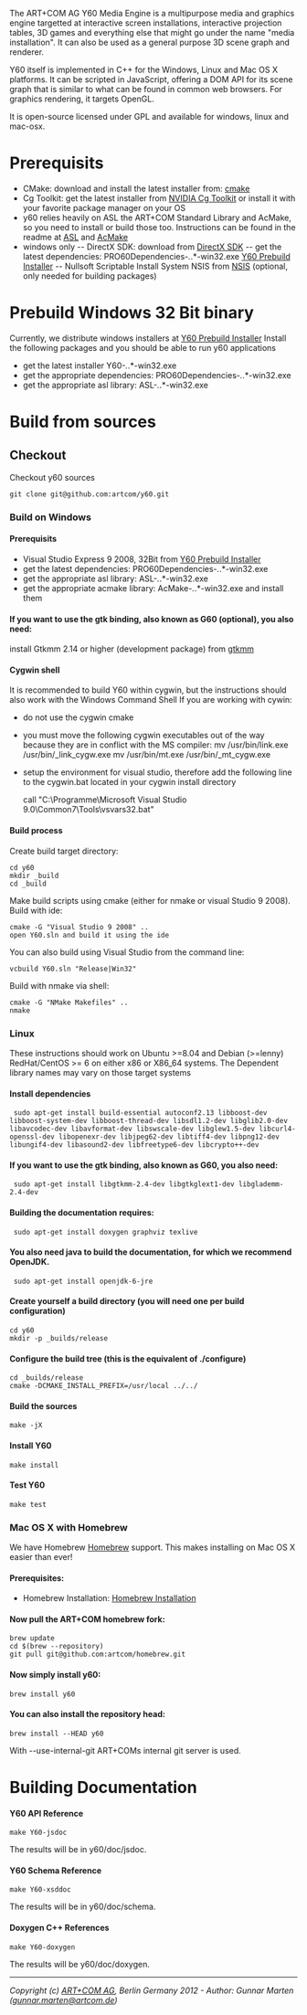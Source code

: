 The ART+COM AG Y60 Media Engine is a multipurpose media and graphics engine targetted at interactive screen installations, interactive projection tables, 3D games and everything else that might go under the name "media installation". It can also be used as a general purpose 3D scene graph and renderer.

Y60 itself is implemented in C++ for the Windows, Linux and Mac OS X platforms. It can be scripted in JavaScript, offering a DOM API for its scene graph that is similar to what can be found in common web browsers. For graphics rendering, it targets OpenGL. 

It is open-source licensed under GPL and available for windows, linux and mac-osx.

# Prerequisits
- CMake: download and install the latest installer from: [cmake]
- Cg Toolkit: get the latest installer from [NVIDIA Cg Toolkit] or install it with your favorite package manager on your OS
- y60 relies heavily on ASL the ART+COM Standard Library and AcMake, so you need to install or build those too. Instructions can be found in the readme at [ASL] and [AcMake]
- windows only
-- DirectX SDK: download from [DirectX SDK]
-- get the latest dependencies: PRO60Dependencies-*.*.*-win32.exe [Y60 Prebuild Installer]
-- Nullsoft Scriptable Install System NSIS from [NSIS] (optional, only needed for building packages)


# Prebuild Windows 32 Bit binary
Currently, we distribute windows installers at [Y60 Prebuild Installer]
Install the following packages and you should be able to run y60 applications
- get the latest installer Y60-*.*.*-win32.exe 
- get the appropriate dependencies: PRO60Dependencies-*.*.*-win32.exe
- get the appropriate asl library: ASL-*.*.*-win32.exe

# Build from sources
## Checkout
Checkout y60 sources
 
    git clone git@github.com:artcom/y60.git

### Build on Windows
#### Prerequisits
- Visual Studio Express 9 2008, 32Bit
from [Y60 Prebuild Installer]
- get the latest dependencies: PRO60Dependencies-*.*.*-win32.exe
- get the appropriate asl library: ASL-*.*.*-win32.exe
- get the appropriate acmake library: AcMake-*.*.*-win32.exe
and install them

#### If you want to use the gtk binding, also known as G60 (optional), you also need:

install Gtkmm 2.14 or higher (development package) from [gtkmm]

#### Cygwin shell
It is recommended to build Y60 within cygwin, but the instructions should also work with the Windows Command Shell
If you are working with cywin:
- do not use the cygwin cmake
- you must move the following cygwin executables out of the way because they are in conflict with the MS compiler:
    mv /usr/bin/link.exe /usr/bin/_link_cygw.exe
    mv /usr/bin/mt.exe /usr/bin/_mt_cygw.exe

- setup the environment for visual studio, therefore add the following line to the cygwin.bat located in your cygwin install directory

    call "C:\Programme\Microsoft Visual Studio 9.0\Common7\Tools\vsvars32.bat" 

#### Build process
Create build target directory:
  
    cd y60
    mkdir _build  
    cd _build  

Make build scripts using cmake (either for nmake or visual Studio 9 2008).  
Build with ide: 

    cmake -G "Visual Studio 9 2008" .. 
    open Y60.sln and build it using the ide

You can also build using Visual Studio from the command line:

    vcbuild Y60.sln "Release|Win32" 

Build with nmake via shell: 

    cmake -G "NMake Makefiles" ..
    nmake

### Linux
These instructions should work on Ubuntu >=8.04 and Debian (>=lenny) RedHat/CentOS >= 6 on either x86 or X86_64 systems. The Dependent library names may vary on those target systems

#### Install dependencies
     sudo apt-get install build-essential autoconf2.13 libboost-dev libboost-system-dev libboost-thread-dev libsdl1.2-dev libglib2.0-dev libavcodec-dev libavformat-dev libswscale-dev libglew1.5-dev libcurl4-openssl-dev libopenexr-dev libjpeg62-dev libtiff4-dev libpng12-dev libungif4-dev libasound2-dev libfreetype6-dev libcrypto++-dev

#### If you want to use the gtk binding, also known as G60, you also need:
     sudo apt-get install libgtkmm-2.4-dev libgtkglext1-dev libglademm-2.4-dev

#### Building the documentation requires:
     sudo apt-get install doxygen graphviz texlive

#### You also need java to build the documentation, for which we recommend OpenJDK.
     sudo apt-get install openjdk-6-jre

#### Create yourself a build directory (you will need one per build configuration)
    cd y60
    mkdir -p _builds/release

#### Configure the build tree (this is the equivalent of ./configure)

    cd _builds/release
    cmake -DCMAKE_INSTALL_PREFIX=/usr/local ../../

#### Build the sources

    make -jX

#### Install Y60

    make install

#### Test Y60

    make test

### Mac OS X with Homebrew

We have Homebrew [Homebrew] support. This makes installing on Mac OS X easier than ever!

#### Prerequisites:

- Homebrew Installation: [Homebrew Installation]

#### Now pull the ART+COM homebrew fork:

    brew update
    cd $(brew --repository)
    git pull git@github.com:artcom/homebrew.git

#### Now simply install y60:

    brew install y60
#### You can also install the repository head:
    brew install --HEAD y60

With --use-internal-git ART+COMs internal git server is used.

# Building Documentation
#### Y60 API Reference
    make Y60-jsdoc

The results will be in y60/doc/jsdoc.

#### Y60 Schema Reference
    make Y60-xsddoc

The results will be in y60/doc/schema.
#### Doxygen C++ References
    make Y60-doxygen

The results will be y60/doc/doxygen.

- - -
*Copyright (c) [ART+COM AG](http://www.artcom.de/), Berlin Germany 2012 - Author: Gunnar Marten (gunnar.marten@artcom.de)*

[Homebrew Installation]: https://github.com/mxcl/homebrew/wiki/installation
[Homebrew]: https://github.com/mxcl/homebrew/
[gtkmm]: https://live.gnome.org/gtkmm/MSWindows
[Y60 Prebuild Installer]: https://y60.artcom.de/redmine/projects/y60/files
[NSIS]: http://nsis.sourceforge.net/
[DirectX SDK]: http://www.microsoft.com/en-us/download/details.aspx?id=6812
[ASL]: https://github.com/artcom/asl
[AcMake]: https://github.com/artcom/acmake
[NVIDIA Cg Toolkit]: http://developer.nvidia.com/cg-toolkit
[cmake]: http://cmake.org/cmake/resources/software.html
